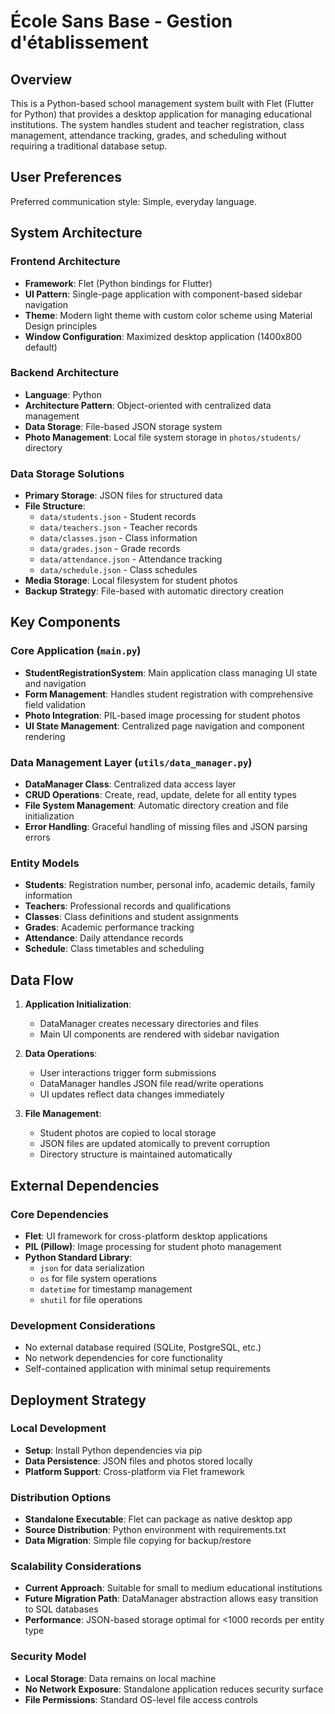 # École Sans Base - Gestion d'établissement

## Overview

This is a Python-based school management system built with Flet (Flutter for Python) that provides a desktop application for managing educational institutions. The system handles student and teacher registration, class management, attendance tracking, grades, and scheduling without requiring a traditional database setup.

## User Preferences

Preferred communication style: Simple, everyday language.

## System Architecture

### Frontend Architecture
- **Framework**: Flet (Python bindings for Flutter)
- **UI Pattern**: Single-page application with component-based sidebar navigation
- **Theme**: Modern light theme with custom color scheme using Material Design principles
- **Window Configuration**: Maximized desktop application (1400x800 default)

### Backend Architecture
- **Language**: Python
- **Architecture Pattern**: Object-oriented with centralized data management
- **Data Storage**: File-based JSON storage system
- **Photo Management**: Local file system storage in `photos/students/` directory

### Data Storage Solutions
- **Primary Storage**: JSON files for structured data
- **File Structure**:
  - `data/students.json` - Student records
  - `data/teachers.json` - Teacher records
  - `data/classes.json` - Class information
  - `data/grades.json` - Grade records
  - `data/attendance.json` - Attendance tracking
  - `data/schedule.json` - Class schedules
- **Media Storage**: Local filesystem for student photos
- **Backup Strategy**: File-based with automatic directory creation

## Key Components

### Core Application (`main.py`)
- **StudentRegistrationSystem**: Main application class managing UI state and navigation
- **Form Management**: Handles student registration with comprehensive field validation
- **Photo Integration**: PIL-based image processing for student photos
- **UI State Management**: Centralized page navigation and component rendering

### Data Management Layer (`utils/data_manager.py`)
- **DataManager Class**: Centralized data access layer
- **CRUD Operations**: Create, read, update, delete for all entity types
- **File System Management**: Automatic directory creation and file initialization
- **Error Handling**: Graceful handling of missing files and JSON parsing errors

### Entity Models
- **Students**: Registration number, personal info, academic details, family information
- **Teachers**: Professional records and qualifications
- **Classes**: Class definitions and student assignments
- **Grades**: Academic performance tracking
- **Attendance**: Daily attendance records
- **Schedule**: Class timetables and scheduling

## Data Flow

1. **Application Initialization**:
   - DataManager creates necessary directories and files
   - Main UI components are rendered with sidebar navigation

2. **Data Operations**:
   - User interactions trigger form submissions
   - DataManager handles JSON file read/write operations
   - UI updates reflect data changes immediately

3. **File Management**:
   - Student photos are copied to local storage
   - JSON files are updated atomically to prevent corruption
   - Directory structure is maintained automatically

## External Dependencies

### Core Dependencies
- **Flet**: UI framework for cross-platform desktop applications
- **PIL (Pillow)**: Image processing for student photo management
- **Python Standard Library**: 
  - `json` for data serialization
  - `os` for file system operations
  - `datetime` for timestamp management
  - `shutil` for file operations

### Development Considerations
- No external database required (SQLite, PostgreSQL, etc.)
- No network dependencies for core functionality
- Self-contained application with minimal setup requirements

## Deployment Strategy

### Local Development
- **Setup**: Install Python dependencies via pip
- **Data Persistence**: JSON files and photos stored locally
- **Platform Support**: Cross-platform via Flet framework

### Distribution Options
- **Standalone Executable**: Flet can package as native desktop app
- **Source Distribution**: Python environment with requirements.txt
- **Data Migration**: Simple file copying for backup/restore

### Scalability Considerations
- **Current Approach**: Suitable for small to medium educational institutions
- **Future Migration Path**: DataManager abstraction allows easy transition to SQL databases
- **Performance**: JSON-based storage optimal for <1000 records per entity type

### Security Model
- **Local Storage**: Data remains on local machine
- **No Network Exposure**: Standalone application reduces security surface
- **File Permissions**: Standard OS-level file access controls